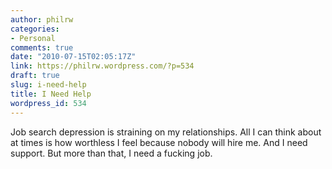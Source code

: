 ```yaml
---
author: philrw
categories:
- Personal
comments: true
date: "2010-07-15T02:05:17Z"
link: https://philrw.wordpress.com/?p=534
draft: true
slug: i-need-help
title: I Need Help
wordpress_id: 534
---
```


Job search depression is straining on my relationships. All I can think about at times is how worthless I feel because nobody will hire me. And I need support. But more than that, I need a fucking job.
